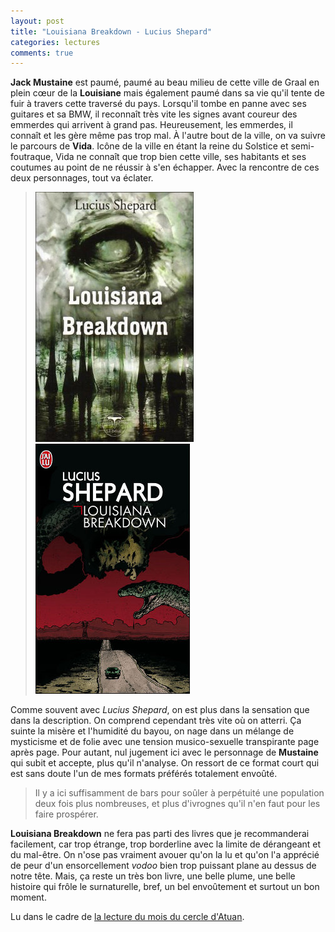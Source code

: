 ```yaml
---
layout: post
title: "Louisiana Breakdown - Lucius Shepard"
categories: lectures
comments: true
---
```


**Jack Mustaine** est paumé, paumé au beau milieu de cette ville de Graal en plein cœur de la **Louisiane** mais également paumé dans sa vie qu'il tente de fuir à travers cette traversé du pays. Lorsqu'il tombe en panne avec ses guitares et sa BMW, il reconnaît très vite les signes avant coureur des emmerdes qui arrivent à grand pas. Heureusement, les emmerdes, il connaît et les gère même pas trop mal. À l'autre bout de la ville, on va suivre le parcours de **Vida**. Icône de la ville en étant la reine du Solstice et semi-foutraque, Vida ne connaît que trop bien cette ville, ses habitants et ses coutumes au point de ne réussir à s'en échapper. Avec la rencontre de ces deux personnages, tout va éclater.

> ![poche](https://github.com/homeostasie/bouquins/raw/master/_pics/lv/shepard-lucius/lb-1.jpg) ![broche](https://github.com/homeostasie/bouquins/raw/master/_pics/lv/shepard-lucius/lb-2.jpg)

Comme souvent avec *Lucius Shepard*, on est plus dans la sensation que dans la description. On comprend cependant très vite où on atterri. Ça suinte la misère et l'humidité du bayou, on nage dans un mélange de mysticisme et de folie avec une tension musico-sexuelle transpirante page après page. Pour autant, nul jugement ici avec le personnage de **Mustaine** qui subit et accepte, plus qu'il n'analyse. On ressort de ce format court qui est sans doute l'un de mes formats préférés totalement envoûté.

> Il y a ici suffisamment de bars pour soûler à perpétuité une population deux fois plus nombreuses, et plus d'ivrognes qu'il n'en faut pour les faire prospérer.

**Louisiana Breakdown** ne fera pas parti des livres que je recommanderai facilement, car trop étrange, trop borderline avec la limite de dérangeant et du mal-être. On n'ose pas vraiment avouer qu'on la lu et qu'on l'a apprécié de peur d'un ensorcellement *vodoo* bien trop puissant plane au dessus de notre tête. Mais, ça reste un très bon livre, une belle plume, une belle histoire qui frôle le surnaturelle, bref, un bel envoûtement et surtout un bon moment.

Lu dans le cadre de [la lecture du mois du cercle d'Atuan](http://lecercle.atuan.org/index.php?board=50.0).

